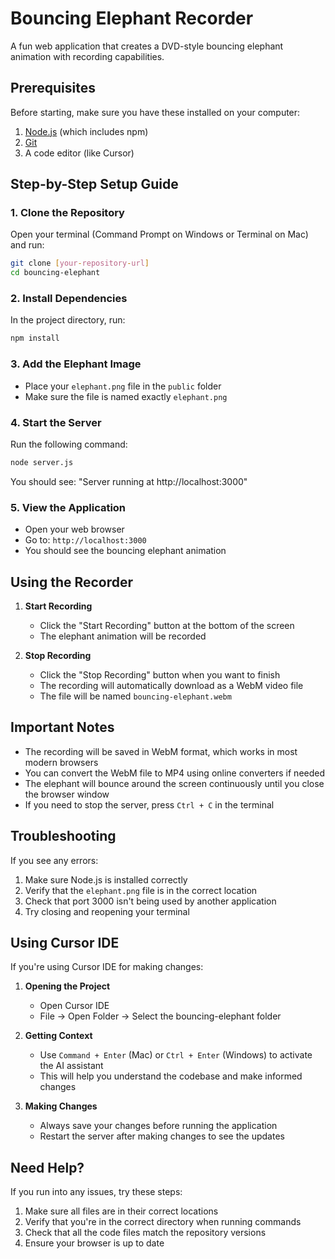 # Bouncing Elephant Recorder

A fun web application that creates a DVD-style bouncing elephant animation with recording capabilities.

## Prerequisites

Before starting, make sure you have these installed on your computer:
1. [Node.js](https://nodejs.org/) (which includes npm)
2. [Git](https://git-scm.com/downloads)
3. A code editor (like Cursor)

## Step-by-Step Setup Guide

### 1. Clone the Repository
Open your terminal (Command Prompt on Windows or Terminal on Mac) and run:
```bash
git clone [your-repository-url]
cd bouncing-elephant
```

### 2. Install Dependencies
In the project directory, run:
```bash
npm install
```

### 3. Add the Elephant Image
- Place your `elephant.png` file in the `public` folder
- Make sure the file is named exactly `elephant.png`

### 4. Start the Server
Run the following command:
```bash
node server.js
```
You should see: "Server running at http://localhost:3000"

### 5. View the Application
- Open your web browser
- Go to: `http://localhost:3000`
- You should see the bouncing elephant animation

## Using the Recorder

1. **Start Recording**
   - Click the "Start Recording" button at the bottom of the screen
   - The elephant animation will be recorded

2. **Stop Recording**
   - Click the "Stop Recording" button when you want to finish
   - The recording will automatically download as a WebM video file
   - The file will be named `bouncing-elephant.webm`

## Important Notes

- The recording will be saved in WebM format, which works in most modern browsers
- You can convert the WebM file to MP4 using online converters if needed
- The elephant will bounce around the screen continuously until you close the browser window
- If you need to stop the server, press `Ctrl + C` in the terminal

## Troubleshooting

If you see any errors:
1. Make sure Node.js is installed correctly
2. Verify that the `elephant.png` file is in the correct location
3. Check that port 3000 isn't being used by another application
4. Try closing and reopening your terminal

## Using Cursor IDE

If you're using Cursor IDE for making changes:

1. **Opening the Project**
   - Open Cursor IDE
   - File → Open Folder → Select the bouncing-elephant folder

2. **Getting Context**
   - Use `Command + Enter` (Mac) or `Ctrl + Enter` (Windows) to activate the AI assistant
   - This will help you understand the codebase and make informed changes

3. **Making Changes**
   - Always save your changes before running the application
   - Restart the server after making changes to see the updates

## Need Help?

If you run into any issues, try these steps:
1. Make sure all files are in their correct locations
2. Verify that you're in the correct directory when running commands
3. Check that all the code files match the repository versions
4. Ensure your browser is up to date
```
